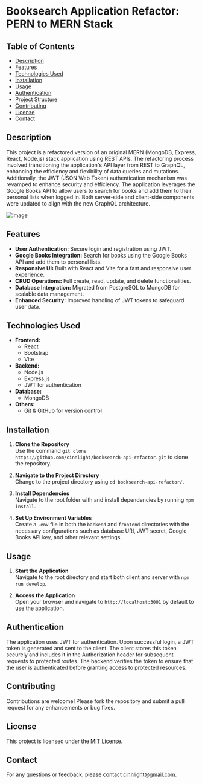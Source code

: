 # Booksearch Application Refactor: PERN to MERN Stack

## Table of Contents
- [Description](#description)
- [Features](#features)
- [Technologies Used](#technologies-used)
- [Installation](#installation)
- [Usage](#usage)
- [Authentication](#authentication)
- [Project Structure](#project-structure)
- [Contributing](#contributing)
- [License](#license)
- [Contact](#contact)

## Description

This project is a refactored version of an original MERN (MongoDB, Express, React, Node.js) stack application using REST APIs. The refactoring process involved transitioning the application's API layer from REST to GraphQL, enhancing the efficiency and flexibility of data queries and mutations. Additionally, the JWT (JSON Web Token) authentication mechanism was revamped to enhance security and efficiency. The application leverages the Google Books API to allow users to search for books and add them to their personal lists when logged in. Both server-side and client-side components were updated to align with the new GraphQL architecture.

![image](https://github.com/user-attachments/assets/0f6d2eff-07a1-40b8-876c-efb006477d62)


## Features

- **User Authentication:** Secure login and registration using JWT.
- **Google Books Integration:** Search for books using the Google Books API and add them to personal lists.
- **Responsive UI:** Built with React and Vite for a fast and responsive user experience.
- **CRUD Operations:** Full create, read, update, and delete functionalities.
- **Database Integration:** Migrated from PostgreSQL to MongoDB for scalable data management.
- **Enhanced Security:** Improved handling of JWT tokens to safeguard user data.

## Technologies Used

- **Frontend:**
  - React
  - Bootstrap
  - Vite
- **Backend:**
  - Node.js
  - Express.js
  - JWT for authentication
- **Database:**
  - MongoDB
- **Others:**
  - Git & GitHub for version control

## Installation

1. **Clone the Repository**  
   Use the command `git clone https://github.com/cinnlight/booksearch-api-refactor.git` to clone the repository.

2. **Navigate to the Project Directory**  
   Change to the project directory using `cd booksearch-api-refactor/`.

3. **Install Dependencies**  
   Navigate to the root folder with and install dependencies by running `npm install`.

4. **Set Up Environment Variables**  
   Create a `.env` file in both the `backend` and `frontend` directories with the necessary configurations such as database URI, JWT secret, Google Books API key, and other relevant settings.

## Usage

1. **Start the Application**  
   Navigate to the root directory and start both client and server with `npm run develop`.

2. **Access the Application**  
   Open your browser and navigate to `http://localhost:3001` by default to use the application.

## Authentication

The application uses JWT for authentication. Upon successful login, a JWT token is generated and sent to the client. The client stores this token securely and includes it in the Authorization header for subsequent requests to protected routes. The backend verifies the token to ensure that the user is authenticated before granting access to protected resources.

## Contributing

Contributions are welcome! Please fork the repository and submit a pull request for any enhancements or bug fixes.

## License

This project is licensed under the [MIT License](LICENSE).

## Contact

For any questions or feedback, please contact [cinnlight@gmail.com](mailto:cinnlight@gmail.com).
